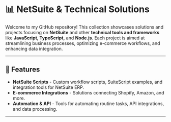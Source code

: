 # 📊 NetSuite & Technical Solutions

Welcome to my GitHub repository! This collection showcases solutions and projects focusing on **NetSuite** and other **technical tools and frameworks** like **JavaScript, TypeScript,** and **Node.js**. Each project is aimed at streamlining business processes, optimizing e-commerce workflows, and enhancing data integration.

---

## 🚀 Features

- **NetSuite Scripts** - Custom workflow scripts, SuiteScript examples, and integration tools for NetSuite ERP.
- **E-commerce Integrations** - Solutions connecting Shopify, Amazon, and more.
- **Automation & API** - Tools for automating routine tasks, API integrations, and data processing.

---

